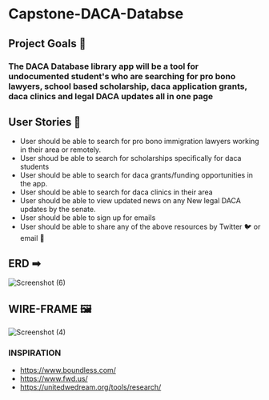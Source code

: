 # Capstone-DACA-Databse

## Project Goals 🥉 

### The DACA Database library app will be a tool for undocumented student's who are searching for pro bono lawyers, school based scholarship, daca application grants, daca clinics and legal DACA updates all in one page

## User Stories 📙 
* User should be able to search for pro bono immigration lawyers working in their area or remotely.
* User shoud  be able to search for scholarships specifically for daca students 
* User should be able to search for daca grants/funding opportunities in the app.
* User should be able to search for daca clinics in their area
* User should be able to view updated news on any New legal DACA updates by the senate.
* User should be able to sign up for emails 
* User should be able to share any of the above resources by Twitter 🐦 or email 📧 

## ERD ➡ 
![Screenshot (6)](https://user-images.githubusercontent.com/29801753/151257880-04d17c07-1870-4054-9ff8-f227a02b29cc.png)

## WIRE-FRAME 🖼 
![Screenshot (4)](https://user-images.githubusercontent.com/29801753/151252511-89b2fd70-5d15-42bd-9b15-43cfb9bd853d.png)

### INSPIRATION 
* https://www.boundless.com/
* https://www.fwd.us/
* https://unitedwedream.org/tools/research/
